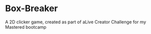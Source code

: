 # Box-Breaker
 A 2D clicker game, created as part of aLive Creator Challenge for my Mastered bootcamp
